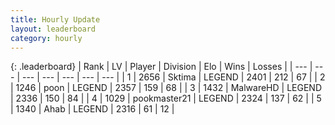```yaml
---
title: Hourly Update
layout: leaderboard
category: hourly
---
```


{: .leaderboard}
| Rank | LV | Player | Division | Elo | Wins | Losses |
| --- | --- | --- | --- | --- | --- | --- |
| <span data-change="0">1</span> | 2656 | <span title="ID: 353063">Sktima</span> | LEGEND | <span data-change="0">2401</span> | <span data-change="0">212</span> | <span data-change="0">67</span> |
| <span data-change="0">2</span> | 1246 | <span title="ID: 540690">poon</span> | LEGEND | <span data-change="0">2357</span> | <span data-change="0">159</span> | <span data-change="0">68</span> |
| <span data-change="0">3</span> | 1432 | <span title="ID: 261794">MalwareHD</span> | LEGEND | <span data-change="0">2336</span> | <span data-change="0">150</span> | <span data-change="0">84</span> |
| <span data-change="0">4</span> | 1029 | <span title="ID: 652474">pookmaster21</span> | LEGEND | <span data-change="0">2324</span> | <span data-change="0">137</span> | <span data-change="0">62</span> |
| <span data-change="0">5</span> | 1340 | <span title="ID: 402846">Ahab</span> | LEGEND | <span data-change="0">2316</span> | <span data-change="0">61</span> | <span data-change="0">12</span> |